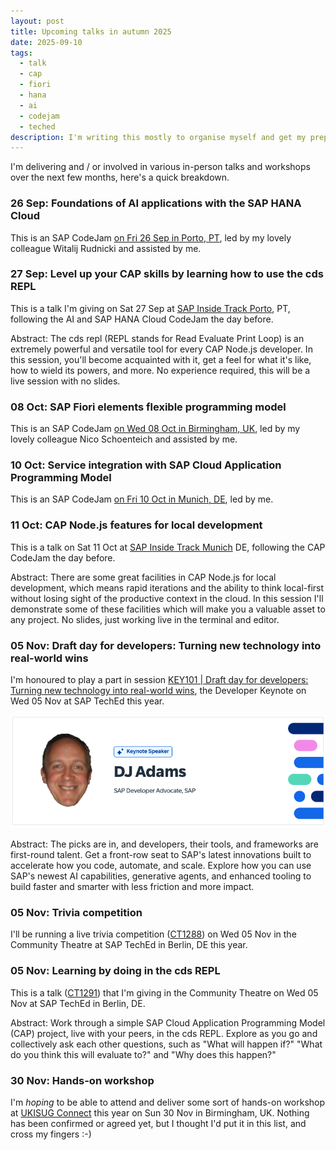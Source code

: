 ```yaml
---
layout: post
title: Upcoming talks in autumn 2025
date: 2025-09-10
tags:
  - talk
  - cap
  - fiori
  - hana
  - ai
  - codejam
  - teched
description: I'm writing this mostly to organise myself and get my preparations in order!
---
```

I'm delivering and / or involved in various in-person talks and workshops over the next few months, here's a quick breakdown.

### 26 Sep: Foundations of AI applications with the SAP HANA Cloud

This is an SAP CodeJam [on Fri 26 Sep in Porto, PT](https://community.sap.com/t5/sap-codejam/foundations-of-ai-applications-with-the-sap-hana-cloud-porto-pt/ev-p/14153367), led by my lovely colleague Witalij Rudnicki and assisted by me.

### 27 Sep: Level up your CAP skills by learning how to use the cds REPL

This is a talk I'm giving on Sat 27 Sep at [SAP Inside Track Porto](https://sitporto.com), PT, following the AI and SAP HANA Cloud CodeJam the day before.

Abstract: The cds repl (REPL stands for Read Evaluate Print Loop) is an extremely powerful and versatile tool for every CAP Node.js developer. In this session, you'll become acquainted with it, get a feel for what it's like, how to wield its powers, and more. No experience required, this will be a live session with no slides.

### 08 Oct: SAP Fiori elements flexible programming model

This is an SAP CodeJam [on Wed 08 Oct in Birmingham, UK](https://community.sap.com/t5/sap-codejam/sap-fiori-elements-flexible-programming-model-birmingham-uk/ev-p/14210332), led by my lovely colleague Nico Schoenteich and assisted by me.

### 10 Oct: Service integration with SAP Cloud Application Programming Model

This is an SAP CodeJam [on Fri 10 Oct in Munich, DE](https://community.sap.com/t5/sap-codejam/service-integration-with-the-sap-cloud-application-programming-model-munich/ec-p/14212922), led by me.

### 11 Oct: CAP Node.js features for local development

This is a talk on Sat 11 Oct at [SAP Inside Track Munich](https://community.sap.com/t5/m%C3%BCnchen-blog-posts/sap-inside-track-munich-2025-call-for-speakers-sitmuc25/ba-p/14161947) DE, following the CAP CodeJam the day before.

Abstract: There are some great facilities in CAP Node.js for local development, which means rapid iterations and the ability to think local-first without losing sight of the productive context in the cloud. In this session I'll demonstrate some of these facilities which will make you a valuable asset to any project. No slides, just working live in the terminal and editor.

### 05 Nov: Draft day for developers: Turning new technology into real-world wins

I'm honoured to play a part in session [KEY101 | Draft day for developers: Turning new technology into real-world wins](https://www.sap.com/events/teched/berlin/flow/sap/te25/catalog-inperson/page/catalog/session/1755789361320001c3gG), the Developer Keynote on Wed 05 Nov at SAP TechEd this year.

![TechEd speaker profile](/images/2025/09/teched-speaker.png)

Abstract: The picks are in, and developers, their tools, and frameworks are first-round talent. Get a front-row seat to SAP's latest innovations built to accelerate how you code, automate, and scale. Explore how you can use SAP's newest AI capabilities, generative agents, and enhanced tooling to build faster and smarter with less friction and more impact.

### 05 Nov: Trivia competition

I'll be running a live trivia competition ([CT1288](https://www.sap.com/events/teched/berlin/flow/sap/te25/catalog-inperson/page/catalog/session/1756936085495001SaY9)) on Wed 05 Nov in the Community Theatre at SAP TechEd in Berlin, DE this year.

### 05 Nov: Learning by doing in the cds REPL

This is a talk ([CT1291](https://www.sap.com/events/teched/berlin/flow/sap/te25/catalog-inperson/page/catalog/session/1756936609129001McHZ)) that I'm giving in the Community Theatre on Wed 05 Nov at SAP TechEd in Berlin, DE.

Abstract: Work through a simple SAP Cloud Application Programming Model (CAP) project, live with your peers, in the cds REPL. Explore as you go and collectively ask each other questions, such as "What will happen if?" "What do you think this will evaluate to?" and "Why does this happen?"

### 30 Nov: Hands-on workshop

I'm _hoping_ to be able to attend and deliver some sort of hands-on workshop at [UKISUG Connect](https://www.sap.com/uk/events/2025-11-30-uk-pe-ukisug-connect.html) this year on Sun 30 Nov in Birmingham, UK. Nothing has been confirmed or agreed yet, but I thought I'd put it in this list, and cross my fingers :-)
